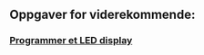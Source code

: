 ## Oppgaver for viderekommende:

### [Programmer et LED display](https://makecode.microbit.org/#tutorial:https://github.com/8gywce293pcg/tut-test)
